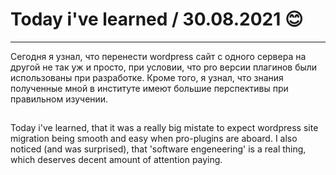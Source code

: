 # Today i've learned  / 30.08.2021 :blush:
____

Сегодня я узнал, что перенести wordpress сайт с одного сервера на другой не так уж и просто, при условии, что pro версии плагинов были использованы при разработке. 
Кроме того, я узнал, что знания полученные мной в институте имеют большие перспективы при правильном изучении.
##
Today i've learned, that it was a really big mistate to expect wordpress site migration being smooth and easy when pro-plugins are aboard. 
I also noticed (and was surprised), that 'software engeneering' is a real thing, which deserves decent amount of attention paying.
